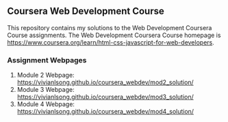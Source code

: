## Coursera Web Development Course

This repository contains my solutions to the Web Development Coursera Course assignments. The Web Development Coursera Course homepage is https://www.coursera.org/learn/html-css-javascript-for-web-developers. 

### Assignment Webpages

1. Module 2 Webpage: https://vivianlsong.github.io/coursera_webdev/mod2_solution/
2. Module 3 Webpage: https://vivianlsong.github.io/coursera_webdev/mod3_solution/
3. Module 4 Webpage: https://vivianlsong.github.io/coursera_webdev/mod4_solution/

